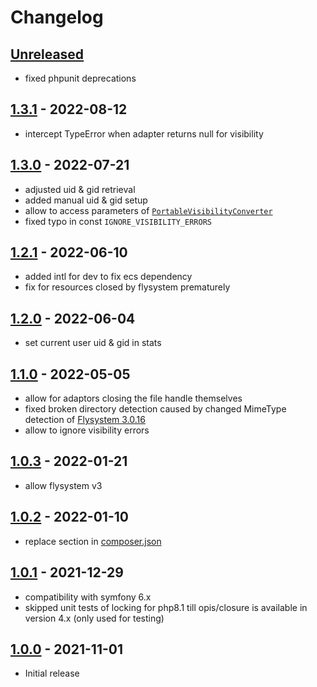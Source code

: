 # Changelog

## [Unreleased]
- fixed phpunit deprecations  

## [1.3.1] - 2022-08-12
- intercept TypeError when adapter returns null for visibility

## [1.3.0] - 2022-07-21
- adjusted uid & gid retrieval 
- added manual uid & gid setup
- allow to access parameters of [`PortableVisibilityConverter`](https://flysystem.thephpleague.com/docs/usage/unix-visibility/)
- fixed typo in const `IGNORE_VISIBILITY_ERRORS`

## [1.2.1] - 2022-06-10
- added intl for dev to fix ecs dependency
- fix for resources closed by flysystem prematurely

## [1.2.0] - 2022-06-04
- set current user uid & gid in stats

## [1.1.0] - 2022-05-05
- allow for adaptors closing the file handle themselves
- fixed broken directory detection caused by changed MimeType detection of [Flysystem 3.0.16](https://github.com/thephpleague/flysystem/compare/3.0.15...3.0.16)
- allow to ignore visibility errors

## [1.0.3] - 2022-01-21
- allow flysystem v3

## [1.0.2] - 2022-01-10
- replace section in [composer.json](composer.json)

## [1.0.1] - 2021-12-29
- compatibility with symfony 6.x
- skipped unit tests of locking for php8.1 till opis/closure is available in version 4.x (only used for testing)

## [1.0.0] - 2021-11-01
- Initial release 

<!---
## [Unreleased]
### Changed
- ...
--->

[Unreleased]: https://github.com/m2mtech/flysystem-stream-wrapper/compare/v1.3.1...HEAD
[1.3.1]: https://github.com/m2mtech/flysystem-stream-wrapper/compare/v1.3.0...v1.3.1
[1.3.0]: https://github.com/m2mtech/flysystem-stream-wrapper/compare/v1.2.1...v1.3.0
[1.2.1]: https://github.com/m2mtech/flysystem-stream-wrapper/compare/v1.2.0...v1.2.1
[1.2.0]: https://github.com/m2mtech/flysystem-stream-wrapper/compare/v1.1.0...v1.2.0
[1.1.0]: https://github.com/m2mtech/flysystem-stream-wrapper/compare/v1.0.3...v1.1.0
[1.0.3]: https://github.com/m2mtech/flysystem-stream-wrapper/compare/v1.0.2...v1.0.3
[1.0.2]: https://github.com/m2mtech/flysystem-stream-wrapper/compare/v1.0.1...v1.0.2
[1.0.1]: https://github.com/m2mtech/flysystem-stream-wrapper/compare/v1.0.0...v1.0.1
[1.0.0]: https://github.com/m2mtech/flysystem-stream-wrapper/releases/tag/v1.0.0
<!---
[Unreleased]: https://github.com/m2mtech/flysystem-stream-wrapper/compare/v1.3.1...HEAD
--->
